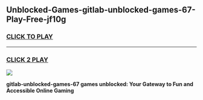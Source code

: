 
## Unblocked-Games-gitlab-unblocked-games-67-Play-Free-jf10g
<h3>
<a href="https://premium76.site?title=gitlab-unblocked-games-67&ref=23A">CLICK TO PLAY</a></h3>
<hr>

<h3>
<a href="https://premium76.site?title=gitlab-unblocked-games-67&ref=23A">CLICK 2 PLAY</a>
  
</h3>

<a href="https://premium76.site?title=gitlab-unblocked-games-67&ref=23A"><img src="https://clearcache.store/games.png"></a>


**gitlab-unblocked-games-67 games unblocked: Your Gateway to Fun and Accessible Online Gaming**
